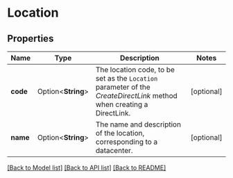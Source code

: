 # Location

## Properties

Name | Type | Description | Notes
------------ | ------------- | ------------- | -------------
**code** | Option<**String**> | The location code, to be set as the `Location` parameter of the *CreateDirectLink* method when creating a DirectLink. | [optional]
**name** | Option<**String**> | The name and description of the location, corresponding to a datacenter. | [optional]

[[Back to Model list]](../README.md#documentation-for-models) [[Back to API list]](../README.md#documentation-for-api-endpoints) [[Back to README]](../README.md)


